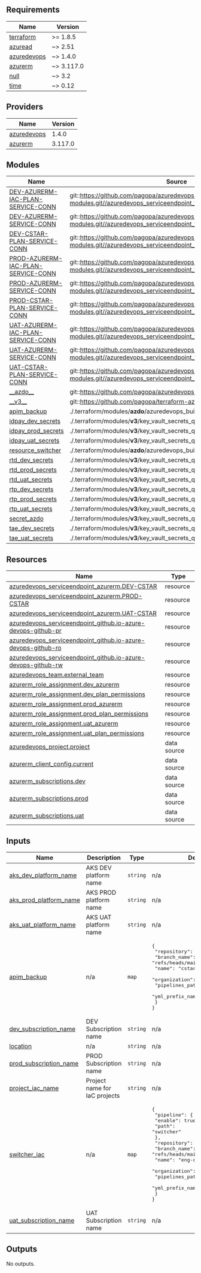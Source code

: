 <!-- markdownlint-disable -->
<!-- BEGIN_TF_DOCS -->
## Requirements

| Name | Version |
|------|---------|
| <a name="requirement_terraform"></a> [terraform](#requirement\_terraform) | >= 1.8.5 |
| <a name="requirement_azuread"></a> [azuread](#requirement\_azuread) | ~> 2.51 |
| <a name="requirement_azuredevops"></a> [azuredevops](#requirement\_azuredevops) |  ~> 1.4.0 |
| <a name="requirement_azurerm"></a> [azurerm](#requirement\_azurerm) | ~> 3.117.0 |
| <a name="requirement_null"></a> [null](#requirement\_null) | ~> 3.2 |
| <a name="requirement_time"></a> [time](#requirement\_time) | ~> 0.12 |

## Providers

| Name | Version |
|------|---------|
| <a name="provider_azuredevops"></a> [azuredevops](#provider\_azuredevops) | 1.4.0 |
| <a name="provider_azurerm"></a> [azurerm](#provider\_azurerm) | 3.117.0 |

## Modules

| Name | Source | Version |
|------|--------|---------|
| <a name="module_DEV-AZURERM-IAC-PLAN-SERVICE-CONN"></a> [DEV-AZURERM-IAC-PLAN-SERVICE-CONN](#module\_DEV-AZURERM-IAC-PLAN-SERVICE-CONN) | git::https://github.com/pagopa/azuredevops-tf-modules.git//azuredevops_serviceendpoint_federated | v9.2.1 |
| <a name="module_DEV-AZURERM-SERVICE-CONN"></a> [DEV-AZURERM-SERVICE-CONN](#module\_DEV-AZURERM-SERVICE-CONN) | git::https://github.com/pagopa/azuredevops-tf-modules.git//azuredevops_serviceendpoint_federated | v9.2.1 |
| <a name="module_DEV-CSTAR-PLAN-SERVICE-CONN"></a> [DEV-CSTAR-PLAN-SERVICE-CONN](#module\_DEV-CSTAR-PLAN-SERVICE-CONN) | git::https://github.com/pagopa/azuredevops-tf-modules.git//azuredevops_serviceendpoint_azurerm_plan | v9.2.1 |
| <a name="module_PROD-AZURERM-IAC-PLAN-SERVICE-CONN"></a> [PROD-AZURERM-IAC-PLAN-SERVICE-CONN](#module\_PROD-AZURERM-IAC-PLAN-SERVICE-CONN) | git::https://github.com/pagopa/azuredevops-tf-modules.git//azuredevops_serviceendpoint_federated | v9.2.1 |
| <a name="module_PROD-AZURERM-SERVICE-CONN"></a> [PROD-AZURERM-SERVICE-CONN](#module\_PROD-AZURERM-SERVICE-CONN) | git::https://github.com/pagopa/azuredevops-tf-modules.git//azuredevops_serviceendpoint_federated | v9.2.1 |
| <a name="module_PROD-CSTAR-PLAN-SERVICE-CONN"></a> [PROD-CSTAR-PLAN-SERVICE-CONN](#module\_PROD-CSTAR-PLAN-SERVICE-CONN) | git::https://github.com/pagopa/azuredevops-tf-modules.git//azuredevops_serviceendpoint_azurerm_plan | v9.2.1 |
| <a name="module_UAT-AZURERM-IAC-PLAN-SERVICE-CONN"></a> [UAT-AZURERM-IAC-PLAN-SERVICE-CONN](#module\_UAT-AZURERM-IAC-PLAN-SERVICE-CONN) | git::https://github.com/pagopa/azuredevops-tf-modules.git//azuredevops_serviceendpoint_federated | v9.2.1 |
| <a name="module_UAT-AZURERM-SERVICE-CONN"></a> [UAT-AZURERM-SERVICE-CONN](#module\_UAT-AZURERM-SERVICE-CONN) | git::https://github.com/pagopa/azuredevops-tf-modules.git//azuredevops_serviceendpoint_federated | v9.2.1 |
| <a name="module_UAT-CSTAR-PLAN-SERVICE-CONN"></a> [UAT-CSTAR-PLAN-SERVICE-CONN](#module\_UAT-CSTAR-PLAN-SERVICE-CONN) | git::https://github.com/pagopa/azuredevops-tf-modules.git//azuredevops_serviceendpoint_azurerm_plan | v9.2.1 |
| <a name="module___azdo__"></a> [\_\_azdo\_\_](#module\_\_\_azdo\_\_) | git::https://github.com/pagopa/azuredevops-tf-modules.git | 7e23d73d22e7b37352c25a32cc40f6f42b6569ea |
| <a name="module___v3__"></a> [\_\_v3\_\_](#module\_\_\_v3\_\_) | git::https://github.com/pagopa/terraform-azurerm-v3.git | 7dbbc06d591d3ce66536a7bdb2208b1370de04dd |
| <a name="module_apim_backup"></a> [apim\_backup](#module\_apim\_backup) | ./.terraform/modules/__azdo__/azuredevops_build_definition_deploy | n/a |
| <a name="module_idpay_dev_secrets"></a> [idpay\_dev\_secrets](#module\_idpay\_dev\_secrets) | ./.terraform/modules/__v3__/key_vault_secrets_query | n/a |
| <a name="module_idpay_prod_secrets"></a> [idpay\_prod\_secrets](#module\_idpay\_prod\_secrets) | ./.terraform/modules/__v3__/key_vault_secrets_query | n/a |
| <a name="module_idpay_uat_secrets"></a> [idpay\_uat\_secrets](#module\_idpay\_uat\_secrets) | ./.terraform/modules/__v3__/key_vault_secrets_query | n/a |
| <a name="module_resource_switcher"></a> [resource\_switcher](#module\_resource\_switcher) | ./.terraform/modules/__azdo__/azuredevops_build_definition_resource_switcher | n/a |
| <a name="module_rtd_dev_secrets"></a> [rtd\_dev\_secrets](#module\_rtd\_dev\_secrets) | ./.terraform/modules/__v3__/key_vault_secrets_query | n/a |
| <a name="module_rtd_prod_secrets"></a> [rtd\_prod\_secrets](#module\_rtd\_prod\_secrets) | ./.terraform/modules/__v3__/key_vault_secrets_query | n/a |
| <a name="module_rtd_uat_secrets"></a> [rtd\_uat\_secrets](#module\_rtd\_uat\_secrets) | ./.terraform/modules/__v3__/key_vault_secrets_query | n/a |
| <a name="module_rtp_dev_secrets"></a> [rtp\_dev\_secrets](#module\_rtp\_dev\_secrets) | ./.terraform/modules/__v3__/key_vault_secrets_query | n/a |
| <a name="module_rtp_prod_secrets"></a> [rtp\_prod\_secrets](#module\_rtp\_prod\_secrets) | ./.terraform/modules/__v3__/key_vault_secrets_query | n/a |
| <a name="module_rtp_uat_secrets"></a> [rtp\_uat\_secrets](#module\_rtp\_uat\_secrets) | ./.terraform/modules/__v3__/key_vault_secrets_query | n/a |
| <a name="module_secret_azdo"></a> [secret\_azdo](#module\_secret\_azdo) | ./.terraform/modules/__v3__/key_vault_secrets_query | n/a |
| <a name="module_tae_dev_secrets"></a> [tae\_dev\_secrets](#module\_tae\_dev\_secrets) | ./.terraform/modules/__v3__/key_vault_secrets_query | n/a |
| <a name="module_tae_uat_secrets"></a> [tae\_uat\_secrets](#module\_tae\_uat\_secrets) | ./.terraform/modules/__v3__/key_vault_secrets_query | n/a |

## Resources

| Name | Type |
|------|------|
| [azuredevops_serviceendpoint_azurerm.DEV-CSTAR](https://registry.terraform.io/providers/microsoft/azuredevops/latest/docs/resources/serviceendpoint_azurerm) | resource |
| [azuredevops_serviceendpoint_azurerm.PROD-CSTAR](https://registry.terraform.io/providers/microsoft/azuredevops/latest/docs/resources/serviceendpoint_azurerm) | resource |
| [azuredevops_serviceendpoint_azurerm.UAT-CSTAR](https://registry.terraform.io/providers/microsoft/azuredevops/latest/docs/resources/serviceendpoint_azurerm) | resource |
| [azuredevops_serviceendpoint_github.io-azure-devops-github-pr](https://registry.terraform.io/providers/microsoft/azuredevops/latest/docs/resources/serviceendpoint_github) | resource |
| [azuredevops_serviceendpoint_github.io-azure-devops-github-ro](https://registry.terraform.io/providers/microsoft/azuredevops/latest/docs/resources/serviceendpoint_github) | resource |
| [azuredevops_serviceendpoint_github.io-azure-devops-github-rw](https://registry.terraform.io/providers/microsoft/azuredevops/latest/docs/resources/serviceendpoint_github) | resource |
| [azuredevops_team.external_team](https://registry.terraform.io/providers/microsoft/azuredevops/latest/docs/resources/team) | resource |
| [azurerm_role_assignment.dev_azurerm](https://registry.terraform.io/providers/hashicorp/azurerm/latest/docs/resources/role_assignment) | resource |
| [azurerm_role_assignment.dev_plan_permissions](https://registry.terraform.io/providers/hashicorp/azurerm/latest/docs/resources/role_assignment) | resource |
| [azurerm_role_assignment.prod_azurerm](https://registry.terraform.io/providers/hashicorp/azurerm/latest/docs/resources/role_assignment) | resource |
| [azurerm_role_assignment.prod_plan_permissions](https://registry.terraform.io/providers/hashicorp/azurerm/latest/docs/resources/role_assignment) | resource |
| [azurerm_role_assignment.uat_azurerm](https://registry.terraform.io/providers/hashicorp/azurerm/latest/docs/resources/role_assignment) | resource |
| [azurerm_role_assignment.uat_plan_permissions](https://registry.terraform.io/providers/hashicorp/azurerm/latest/docs/resources/role_assignment) | resource |
| [azuredevops_project.project](https://registry.terraform.io/providers/microsoft/azuredevops/latest/docs/data-sources/project) | data source |
| [azurerm_client_config.current](https://registry.terraform.io/providers/hashicorp/azurerm/latest/docs/data-sources/client_config) | data source |
| [azurerm_subscriptions.dev](https://registry.terraform.io/providers/hashicorp/azurerm/latest/docs/data-sources/subscriptions) | data source |
| [azurerm_subscriptions.prod](https://registry.terraform.io/providers/hashicorp/azurerm/latest/docs/data-sources/subscriptions) | data source |
| [azurerm_subscriptions.uat](https://registry.terraform.io/providers/hashicorp/azurerm/latest/docs/data-sources/subscriptions) | data source |

## Inputs

| Name | Description | Type | Default | Required |
|------|-------------|------|---------|:--------:|
| <a name="input_aks_dev_platform_name"></a> [aks\_dev\_platform\_name](#input\_aks\_dev\_platform\_name) | AKS DEV platform name | `string` | n/a | yes |
| <a name="input_aks_prod_platform_name"></a> [aks\_prod\_platform\_name](#input\_aks\_prod\_platform\_name) | AKS PROD platform name | `string` | n/a | yes |
| <a name="input_aks_uat_platform_name"></a> [aks\_uat\_platform\_name](#input\_aks\_uat\_platform\_name) | AKS UAT platform name | `string` | n/a | yes |
| <a name="input_apim_backup"></a> [apim\_backup](#input\_apim\_backup) | n/a | `map` | <pre>{<br/>  "repository": {<br/>    "branch_name": "refs/heads/main",<br/>    "name": "cstar-infrastructure",<br/>    "organization": "pagopa",<br/>    "pipelines_path": ".devops",<br/>    "yml_prefix_name": "backup-apim"<br/>  }<br/>}</pre> | no |
| <a name="input_dev_subscription_name"></a> [dev\_subscription\_name](#input\_dev\_subscription\_name) | DEV Subscription name | `string` | n/a | yes |
| <a name="input_location"></a> [location](#input\_location) | n/a | `string` | n/a | yes |
| <a name="input_prod_subscription_name"></a> [prod\_subscription\_name](#input\_prod\_subscription\_name) | PROD Subscription name | `string` | n/a | yes |
| <a name="input_project_iac_name"></a> [project\_iac\_name](#input\_project\_iac\_name) | Project name for IaC projects | `string` | n/a | yes |
| <a name="input_switcher_iac"></a> [switcher\_iac](#input\_switcher\_iac) | n/a | `map` | <pre>{<br/>  "pipeline": {<br/>    "enable": true,<br/>    "path": "switcher"<br/>  },<br/>  "repository": {<br/>    "branch_name": "refs/heads/main",<br/>    "name": "eng-common-scripts",<br/>    "organization": "pagopa",<br/>    "pipelines_path": "devops",<br/>    "yml_prefix_name": null<br/>  }<br/>}</pre> | no |
| <a name="input_uat_subscription_name"></a> [uat\_subscription\_name](#input\_uat\_subscription\_name) | UAT Subscription name | `string` | n/a | yes |

## Outputs

No outputs.
<!-- END_TF_DOCS -->
